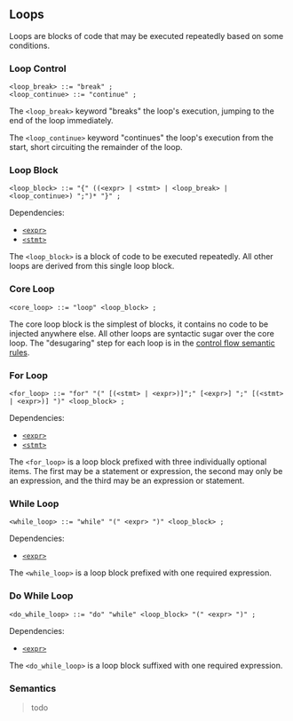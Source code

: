 ## Loops

Loops are blocks of code that may be executed repeatedly based on some conditions.

### Loop Control

```ebnf
<loop_break> ::= "break" ;
<loop_continue> ::= "continue" ;
```

The `<loop_break>` keyword "breaks" the loop's execution, jumping to the end of the loop
immediately.

The `<loop_continue>` keyword "continues" the loop's execution from the start, short circuiting the
remainder of the loop.

### Loop Block

```ebnf
<loop_block> ::= "{" ((<expr> | <stmt> | <loop_break> | <loop_continue>) ";")* "}" ;
```

Dependencies:

- [`<expr>`](../expressions.md)
- [`<stmt>`](../statements.md)

The `<loop_block>` is a block of code to be executed repeatedly. All other loops are derived from
this single loop block.

### Core Loop

```ebnf
<core_loop> ::= "loop" <loop_block> ;
```

The core loop block is the simplest of blocks, it contains no code to be injected anywhere else. All
other loops are syntactic sugar over the core loop. The "desugaring" step for each loop is in the
[control flow semantic rules](../../semantics/control-flow.md).

### For Loop

```ebnf
<for_loop> ::= "for" "(" [(<stmt> | <expr>)]";" [<expr>] ";" [(<stmt> | <expr>)] ")" <loop_block> ;
```

Dependencies:

- [`<expr>`](../expressions.md)
- [`<stmt>`](../statements.md)

The `<for_loop>` is a loop block prefixed with three individually optional items. The first may be a
statement or expression, the second may only be an expression, and the third may be an expression or
statement.

### While Loop

```ebnf
<while_loop> ::= "while" "(" <expr> ")" <loop_block> ;
```

Dependencies:

- [`<expr>`](../expressions.md)

The `<while_loop>` is a loop block prefixed with one required expression.

### Do While Loop

```ebnf
<do_while_loop> ::= "do" "while" <loop_block> "(" <expr> ")" ;
```

Dependencies:

- [`<expr>`](../expressions.md)

The `<do_while_loop>` is a loop block suffixed with one required expression.

### Semantics

> todo
